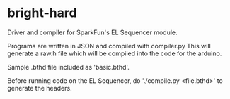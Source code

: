 # bright-hard
Driver and compiler for SparkFun's EL Sequencer module.

Programs are written in JSON and compiled with compiler.py
This will generate a raw.h file which will be compiled into the code for the arduino.

Sample .bthd file included as 'basic.bthd'.

Before running code on the EL Sequencer, do './compile.py \<file.bthd>' to generate the headers.
